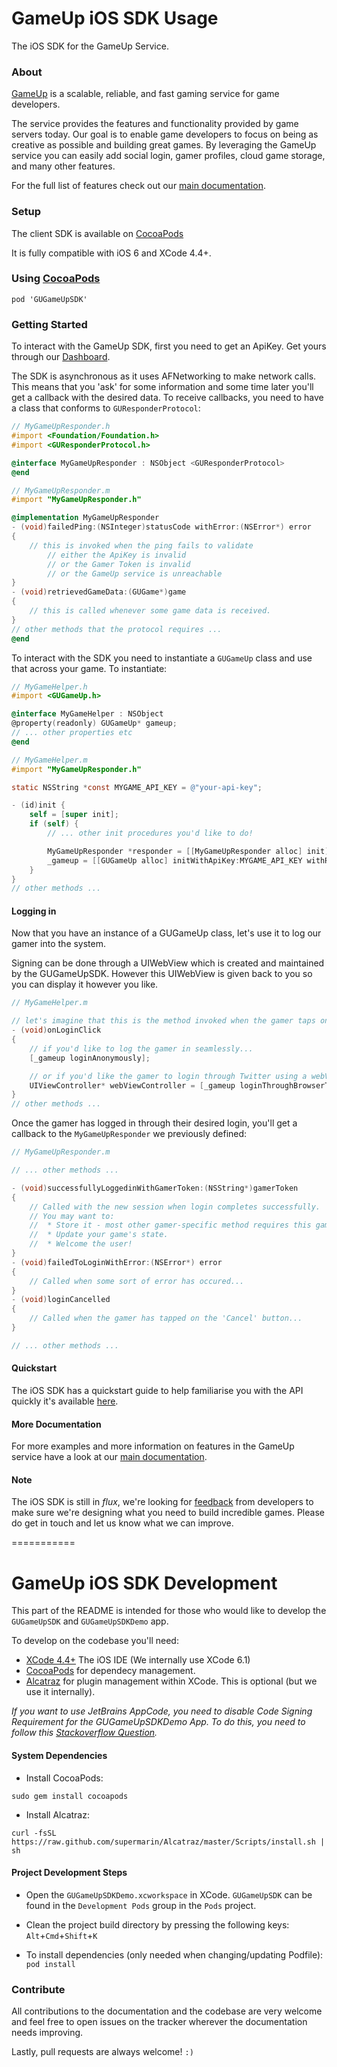 GameUp iOS SDK Usage
====================
The iOS SDK for the GameUp Service.

### About
[GameUp](https://gameup.io/) is a scalable, reliable, and fast gaming service for game developers.

The service provides the features and functionality provided by game servers today. Our goal is to enable game developers to focus on being as creative as possible and building great games. By leveraging the GameUp service you can easily add social login, gamer profiles, cloud game storage, and many other features.

For the full list of features check out our [main documentation](https://gameup.io/docs/).

### Setup
The client SDK is available on [CocoaPods](http://cocoadocs.org/docsets/GUGameUpSDK/)

It is fully compatible with iOS 6 and XCode 4.4+.

### Using [CocoaPods](http://http://cocoapods.org/)

```cocoapods
pod 'GUGameUpSDK'
```

### Getting Started

To interact with the GameUp SDK, first you need to get an ApiKey. Get yours through our [Dashboard](http://dashboard.gameup.io).

The SDK is asynchronous as it uses AFNetworking to make network calls. This means that you 'ask' for some information and some time later you'll get a callback with the desired data. To receive callbacks, you need to have a class that conforms to `GUResponderProtocol`:

```Objective-C
// MyGameUpResponder.h
#import <Foundation/Foundation.h>
#import <GUResponderProtocol.h>

@interface MyGameUpResponder : NSObject <GUResponderProtocol>
@end
```

```Objective-C
// MyGameUpResponder.m
#import "MyGameUpResponder.h"

@implementation MyGameUpResponder
- (void)failedPing:(NSInteger)statusCode withError:(NSError*) error
{
    // this is invoked when the ping fails to validate
        // either the ApiKey is invalid
        // or the Gamer Token is invalid
        // or the GameUp service is unreachable
}
- (void)retrievedGameData:(GUGame*)game
{
    // this is called whenever some game data is received.
}
// other methods that the protocol requires ...
@end
```

To interact with the SDK you need to instantiate a `GUGameUp` class and use that across your game. To instantiate:

```Objective-C
// MyGameHelper.h
#import <GUGameUp.h>

@interface MyGameHelper : NSObject
@property(readonly) GUGameUp* gameup;
// ... other properties etc
@end
```

```Objective-C
// MyGameHelper.m
#import "MyGameUpResponder.h"

static NSString *const MYGAME_API_KEY = @"your-api-key";

- (id)init {
    self = [super init];
    if (self) {
        // ... other init procedures you'd like to do!

        MyGameUpResponder *responder = [[MyGameUpResponder alloc] init];
        _gameup = [[GUGameUp alloc] initWithApiKey:MYGAME_API_KEY withResponder:responder];
    }
}
// other methods ...
```

#### Logging in

Now that you have an instance of a GUGameUp class, let's use it to log our gamer into the system. 

Signing can be done through a UIWebView which is created and maintained by the GUGameUpSDK. However this UIWebView is given back to you so you can display it however you like.

```Objective-C
// MyGameHelper.m

// let's imagine that this is the method invoked when the gamer taps on 'Sign in' in your game.
- (void)onLoginClick 
{
    // if you'd like to log the gamer in seamlessly...
    [_gameup loginAnonymously];

    // or if you'd like the gamer to login through Twitter using a webView:
    UIViewController* webViewController = [_gameup loginThroughBrowserToTwitter];
}
// other methods ...
```

Once the gamer has logged in through their desired login, you'll get a callback to the `MyGameUpResponder` we previously defined:

```Objective-C
// MyGameUpResponder.m

// ... other methods ...

- (void)successfullyLoggedinWithGamerToken:(NSString*)gamerToken 
{
    // Called with the new session when login completes successfully.
    // You may want to:
    //  * Store it - most other gamer-specific method requires this gamerToken!
    //  * Update your game's state.
    //  * Welcome the user!
}
- (void)failedToLoginWithError:(NSError*) error
{
    // Called when some sort of error has occured...
}
- (void)loginCancelled
{
    // Called when the gamer has tapped on the 'Cancel' button...
}

// ... other methods ...
```

#### Quickstart

The iOS SDK has a quickstart guide to help familiarise you with the API quickly it's available [here](http://gameup-io.github.io/gameup-ios-sdk/).

#### More Documentation

For more examples and more information on features in the GameUp service have a look at our [main documentation](https://gameup.io/docs/?ios).

#### Note

The iOS SDK is still in _flux_, we're looking for [feedback](mailto:hello@gameup.io) from developers to make sure we're designing what you need to build incredible games. Please do get in touch and let us know what we can improve.

===========

GameUp iOS SDK Development
==========================

This part of the README is intended for those who would like to develop the `GUGameUpSDK` and `GUGameUpSDKDemo` app.

To develop on the codebase you'll need:

* [XCode 4.4+](https://developer.apple.com/xcode/) The iOS IDE (We internally use XCode 6.1)
* [CocoaPods](http://cocoapods.org/) for dependecy management.
* [Alcatraz](http://alcatraz.io) for plugin management within XCode. This is optional (but we use it internally).

_If you want to use JetBrains AppCode, you need to disable Code Signing Requirement for the GUGameUpSDKDemo App. 
To do this, you need to follow this [Stackoverflow Question](http://stackoverflow.com/questions/9898039/xcode-4-3-2-bypass-code-signing)._

#### System Dependencies

* Install CocoaPods:

` sudo gem install cocoapods `

* Install Alcatraz:

` curl -fsSL https://raw.github.com/supermarin/Alcatraz/master/Scripts/install.sh | sh `

#### Project Development Steps

* Open the `GUGameUpSDKDemo.xcworkspace` in XCode. `GUGameUpSDK` can be found in the `Development Pods` group in the `Pods` project.     
* Clean the project build directory by pressing the following keys: `Alt`+`Cmd`+`Shift`+`K`

* To install dependencies (only needed when changing/updating Podfile):
`pod install`

### Contribute

All contributions to the documentation and the codebase are very welcome and feel free to open issues on the tracker wherever the documentation needs improving.

Lastly, pull requests are always welcome! `:)`
